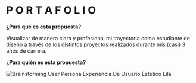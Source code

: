 # P O R T A F O L I O
**¿Para qué es esta propuesta?**

Visualizar de manera clara y profesional mi trayectoria como estudiante de diseño a través de los distintos proyectos realizados durante mis (casi) 3 años de carrera.

**¿Para quién es esta propuesta?**

![Brainstorming User Persona Experiencia De Usuario Estético Lila](https://github.com/catalinakoller/portafolio/assets/141850128/1e54c206-54c6-4fe2-831c-0e97736b2b26)
